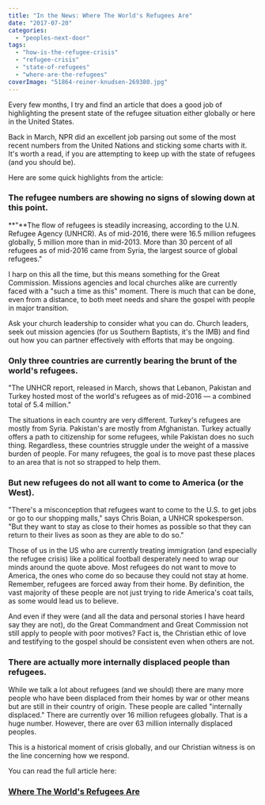```yaml
---
title: "In the News: Where The World's Refugees Are"
date: "2017-07-20"
categories: 
  - "peoples-next-door"
tags: 
  - "how-is-the-refugee-crisis"
  - "refugee-crisis"
  - "state-of-refugees"
  - "where-are-the-refugees"
coverImage: "51864-reiner-knudsen-269380.jpg"
---
```


Every few months, I try and find an article that does a good job of highlighting the present state of the refugee situation either globally or here in the United States.

Back in March, NPR did an excellent job parsing out some of the most recent numbers from the United Nations and sticking some charts with it. It's worth a read, if you are attempting to keep up with the state of refugees (and you should be).

Here are some quick highlights from the article:

### The refugee numbers are showing no signs of slowing down at this point.

**"**The flow of refugees is steadily increasing, according to the U.N. Refugee Agency (UNHCR). As of mid-2016, there were 16.5 million refugees globally, 5 million more than in mid-2013. More than 30 percent of all refugees as of mid-2016 came from Syria, the largest source of global refugees."

I harp on this all the time, but this means something for the Great Commission. Missions agencies and local churches alike are currently faced with a "such a time as this" moment. There is much that can be done, even from a distance, to both meet needs and share the gospel with people in major transition.

Ask your church leadership to consider what you can do. Church leaders, seek out mission agencies (for us Southern Baptists, it's the IMB) and find out how you can partner effectively with efforts that may be ongoing.

### Only three countries are currently bearing the brunt of the world's refugees.

"The UNHCR report, released in March, shows that Lebanon, Pakistan and Turkey hosted most of the world's refugees as of mid-2016 — a combined total of 5.4 million."

The situations in each country are very different. Turkey's refugees are mostly from Syria. Pakistan's are mostly from Afghanistan. Turkey actually offers a path to citizenship for some refugees, while Pakistan does no such thing. Regardless, these countries struggle under the weight of a massive burden of people. For many refugees, the goal is to move past these places to an area that is not so strapped to help them.

### But new refugees do not all want to come to America (or the West).

"There's a misconception that refugees want to come to the U.S. to get jobs or go to our shopping malls," says Chris Boian, a UNHCR spokesperson. "But they want to stay as close to their homes as possible so that they can return to their lives as soon as they are able to do so."

Those of us in the US who are currently treating immigration (and especially the refugee crisis) like a political football desperately need to wrap our minds around the quote above. Most refugees do not want to move to America, the ones who come do so because they could not stay at home. Remember, refugees are forced away from their home. By definition, the vast majority of these people are not just trying to ride America's coat tails, as some would lead us to believe.

And even if they were (and all the data and personal stories I have heard say they are not), do the Great Commandment and Great Commission not still apply to people with poor motives? Fact is, the Christian ethic of love and testifying to the gospel should be consistent even when others are not.

### There are actually more internally displaced people than refugees.

While we talk a lot about refugees (and we should) there are many more people who have been displaced from their homes by war or other means but are still in their country of origin. These people are called "internally displaced." There are currently over 16 million refugees globally. That is a huge number. However, there are over 63 million internally displaced peoples.

This is a historical moment of crisis globally, and our Christian witness is on the line concerning how we respond.

You can read the full article here:

### [**Where The World's Refugees Are**](http://www.npr.org/sections/goatsandsoda/2017/03/27/518217052/chart-where-the-worlds-refugees-are?utm_source=twitter.com&utm_medium=social&utm_campaign=npr&utm_term=nprnews&utm_content=20170327)
